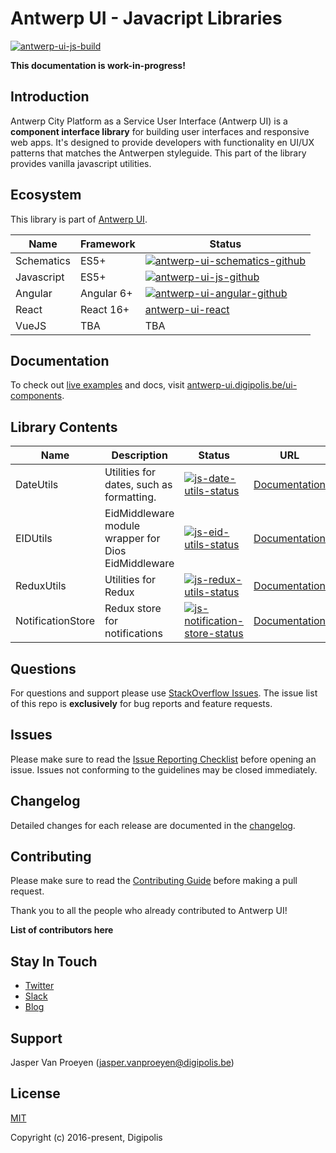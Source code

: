 # Antwerp UI - Javacript Libraries

[![antwerp-ui-js-build]][antwerp-ui-js-travis]

**This documentation is work-in-progress!**

## Introduction

Antwerp City Platform as a Service User Interface (Antwerp UI) is a **component interface library** for building user interfaces and responsive web apps. It's designed to provide developers with functionality en UI/UX patterns that matches the Antwerpen styleguide. This part of the library provides vanilla javascript utilities.

## Ecosystem

This library is part of [Antwerp UI][antwerp-ui].

| Name              | Framework  | Status  |
| ----------------- | ---------- | ------- |
| Schematics        | ES5+       | [![antwerp-ui-schematics-github]][antwerp-ui-schematics] |
| Javascript        | ES5+       | [![antwerp-ui-js-github]][antwerp-ui-js] |
| Angular           | Angular 6+ | [![antwerp-ui-angular-github]][antwerp-ui-angular] |
| React             | React 16+  | [antwerp-ui-react] |
| VueJS             | TBA        | TBA  |

## Documentation

To check out [live examples]() and docs, visit [antwerp-ui.digipolis.be/ui-components](https://antwerp-ui.digipolis.be/ui-components).

## Library Contents

| Name              | Description                              | Status | URL                                                      |
| ----------------- | ---------------------------------------- | ------ |--------------------------------------------------------- |
| DateUtils         | Utilities for dates, such as formatting. | [![js-date-utils-status]][js-date-utils-package]   |[Documentation](./packages/date-utils/README.md)  |
| EIDUtils          | EidMiddleware module wrapper for Dios EidMiddleware | [![js-eid-utils-status]][js-eid-utils-package]   |[Documentation](./packages/eid-utils/README.md)  |
| ReduxUtils        | Utilities for Redux                      | [![js-redux-utils-status]][js-redux-utils-package] |[Documentation](./packages/redux-utils/README.md) |
| NotificationStore | Redux store for notifications            | [![js-notification-store-status]][js-notification-store-package] |[Documentation](./packages/notification-store/README.md) |

## Questions

For questions and support please use [StackOverflow Issues][stackoverflow-issues]. The issue list of this repo is **exclusively** for bug reports and feature requests.

## Issues

Please make sure to read the [Issue Reporting Checklist]() before opening an issue. Issues not conforming to the guidelines may be closed immediately.

## Changelog

Detailed changes for each release are documented in the [changelog](./CHANGELOG.md).

## Contributing

Please make sure to read the [Contributing Guide]() before making a pull request.

Thank you to all the people who already contributed to Antwerp UI!

**List of contributors here**

## Stay In Touch

- [Twitter]()
- [Slack]()
- [Blog]()

## Support

Jasper Van Proeyen (<jasper.vanproeyen@digipolis.be>)

## License

[MIT](http://opensource.org/licenses/MIT)

Copyright (c) 2016-present, Digipolis

<!-- Generic Links -->
[antwerp-ui]: https://antwerp-ui.digipolis.be

<!-- StackOverflow -->
[stackoverflow-issues]: https://stackoverflow.com/questions/tagged/antwerp-ui

<!-- Travis -->
[antwerp-ui-js-build]: https://img.shields.io/travis/digipolisantwerp/antwerp-ui-js.svg
[antwerp-ui-js-travis]: https://travis-ci.org/digipolisantwerp/antwerp-ui-js

<!-- Github URL -->
[antwerp-ui-schematics]: https://github.com/digipolisantwerp/antwerp-ui_schematics
[antwerp-ui-js]: https://github.com/digipolisantwerp/antwerp-ui_js
[antwerp-ui-angular]: https://github.com/digipolisantwerp/antwerp-ui_angular
[antwerp-ui-react]: https://github.com/digipolisantwerp/antwerp-ui_react

<!-- GitHub Version Badge -->
[antwerp-ui-schematics-github]: https://img.shields.io/github/package-json/v/digipolisantwerp/antwerp-ui_schematics.svg
[antwerp-ui-angular-github]: https://img.shields.io/github/package-json/v/digipolisantwerp/antwerp-ui_angular.svg
[antwerp-ui-js-github]: https://img.shields.io/github/package-json/v/digipolisantwerp/antwerp-ui_js.svg

<!-- NPM Package links -->
[js-date-utils-package]: https://www.npmjs.com/package/@acpaas-ui/js-date-utils
[js-eid-utils-package]: https://www.npmjs.com/package/@acpaas-ui/js-eid-utils
[js-redux-utils-package]: https://www.npmjs.com/package/@acpaas-ui/js-redux-utils
[js-notification-store-package]: https://www.npmjs.com/package/@acpaas-ui/js-notification-store

<!-- NPM Version Badge -->
[js-date-utils-status]: https://img.shields.io/npm/v/@acpaas-ui/js-date-utils.svg
[js-eid-utils-status]: https://img.shields.io/npm/v/@acpaas-ui/js-eid-utils.svg
[js-redux-utils-status]: https://img.shields.io/npm/v/@acpaas-ui/js-redux-utils.svg
[js-notification-store-status]: https://img.shields.io/npm/v/@acpaas-ui/js-notification-store.svg
